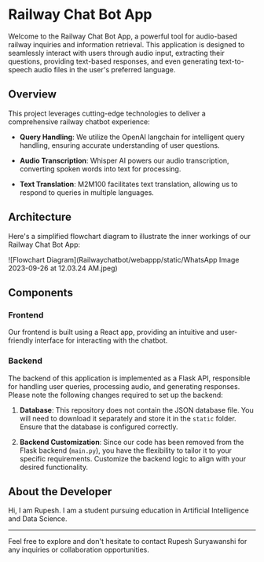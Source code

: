 # Railway Chat Bot App

Welcome to the Railway Chat Bot App, a powerful tool for audio-based railway inquiries and information retrieval. This application is designed to seamlessly interact with users through audio input, extracting their questions, providing text-based responses, and even generating text-to-speech audio files in the user's preferred language.

## Overview

This project leverages cutting-edge technologies to deliver a comprehensive railway chatbot experience:

- **Query Handling**: We utilize the OpenAI langchain for intelligent query handling, ensuring accurate understanding of user questions.

- **Audio Transcription**: Whisper AI powers our audio transcription, converting spoken words into text for processing.

- **Text Translation**: M2M100 facilitates text translation, allowing us to respond to queries in multiple languages.

## Architecture

Here's a simplified flowchart diagram to illustrate the inner workings of our Railway Chat Bot App:

![Flowchart Diagram](Railwaychatbot/webappp/static/WhatsApp Image 2023-09-26 at 12.03.24 AM.jpeg)

## Components

### Frontend

Our frontend is built using a React app, providing an intuitive and user-friendly interface for interacting with the chatbot.

### Backend

The backend of this application is implemented as a Flask API, responsible for handling user queries, processing audio, and generating responses. Please note the following changes required to set up the backend:

1. **Database**: This repository does not contain the JSON database file. You will need to download it separately and store it in the `static` folder. Ensure that the database is configured correctly.

2. **Backend Customization**: Since our code has been removed from the Flask backend (`main.py`), you have the flexibility to tailor it to your specific requirements. Customize the backend logic to align with your desired functionality.

## About the Developer
Hi, I am Rupesh. I am a student pursuing education in Artificial Intelligence and Data Science. 

---

Feel free to explore and don't hesitate to contact Rupesh Suryawanshi for any inquiries or collaboration opportunities.

